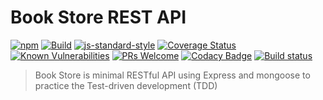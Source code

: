 # Book Store REST API
[![npm](https://img.shields.io/npm/v/npm.svg)](https://www.npmjs.com/package/book-store)
[![Build](https://travis-ci.org/Lazhari/book-store.svg?branch=master)](https://travis-ci.org/Lazhari/book-store)
[![js-standard-style](https://img.shields.io/badge/code%20style-standard-brightgreen.svg)](http://standardjs.com/)
[![Coverage Status](https://coveralls.io/repos/github/Lazhari/book-store/badge.svg?branch=master)](https://coveralls.io/github/Lazhari/book-store?branch=master)
[![Known Vulnerabilities](https://snyk.io/test/github/lazhari/book-store/badge.svg)](https://snyk.io/test/github/lazhari/book-store)
[![PRs Welcome](https://img.shields.io/badge/PRs-welcome-brightgreen.svg?style=flat-square)](http://makeapullrequest.com)
[![Codacy Badge](https://api.codacy.com/project/badge/Grade/d8c8cb9582cd4791811131dca66a9122)](https://www.codacy.com/app/Lazhari/book-store?utm_source=github.com&amp;utm_medium=referral&amp;utm_content=Lazhari/book-store&amp;utm_campaign=Badge_Grade)
[![Build status](https://ci.appveyor.com/api/projects/status/9tiprfjh0gmwodvm/branch/master?svg=true)](https://ci.appveyor.com/project/Lazhari/book-store/branch/master)
> Book Store is minimal RESTful API using Express and mongoose to practice the Test-driven development (TDD)
